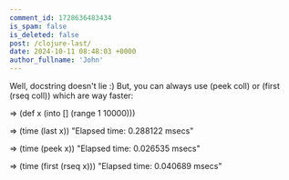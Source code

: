 ```yaml
---
comment_id: 1728636483434
is_spam: false
is_deleted: false
post: /clojure-last/
date: 2024-10-11 08:48:03 +0000
author_fullname: 'John'
---
```


Well, docstring doesn't lie :) But, you can always use (peek coll) or (first (rseq coll)) which are way faster:

=> (def x (into [] (range 1 10000)))

=> (time (last x))
"Elapsed time: 0.288122 msecs"

=> (time (peek x))
"Elapsed time: 0.026535 msecs"

=> (time (first (rseq x)))
"Elapsed time: 0.040689 msecs"

